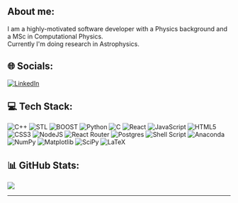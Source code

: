 
## About me:
I am a highly-motivated software developer with a Physics background and a MSc in Computational Physics.<br>Currently I'm doing research in Astrophysics.


## 🌐 Socials:
[![LinkedIn](https://img.shields.io/badge/LinkedIn-%230077B5.svg?logo=linkedin&logoColor=white)](https://linkedin.com/in/esmyrnio) 

## 💻 Tech Stack:
![C++](https://img.shields.io/badge/c++-%2300599C.svg?style=for-the-badge&logo=c%2B%2B&logoColor=white)
![STL](https://img.shields.io/badge/STL-C%2B%2B-red?style=for-the-badge&logo=c%2B%2B&logoColor=white)
![BOOST](https://img.shields.io/badge/BOOST-C%2B%2B-yellow?style=for-the-badge&logo=c%2B%2B&logoColor=white)
![Python](https://img.shields.io/badge/python-3670A0?style=for-the-badge&logo=python&logoColor=ffdd54)
![C](https://img.shields.io/badge/c-8F00FF.svg?style=for-the-badge&logo=c&logoColor=white) 
![React](https://img.shields.io/badge/react-%2320232a.svg?style=for-the-badge&logo=react&logoColor=%2361DAFB)
![JavaScript](https://img.shields.io/badge/javascript-%23323330.svg?style=for-the-badge&logo=javascript&logoColor=%23F7DF1E)
![HTML5](https://img.shields.io/badge/html5-%23E34F26.svg?style=for-the-badge&logo=html5&logoColor=white)
![CSS3](https://img.shields.io/badge/css3-%231572B6.svg?style=for-the-badge&logo=css3&logoColor=white)
![NodeJS](https://img.shields.io/badge/node.js-6DA55F?style=for-the-badge&logo=node.js&logoColor=white)
![React Router](https://img.shields.io/badge/React_Router-CA4245?style=for-the-badge&logo=react-router&logoColor=white)
![Postgres](https://img.shields.io/badge/postgres-%23316192.svg?style=for-the-badge&logo=postgresql&logoColor=white)
![Shell Script](https://img.shields.io/badge/shell_script-%23121011.svg?style=for-the-badge&logo=gnu-bash&logoColor=white)
![Anaconda](https://img.shields.io/badge/Anaconda-%2344A833.svg?style=for-the-badge&logo=anaconda&logoColor=white) 
![NumPy](https://img.shields.io/badge/numpy-%23013243.svg?style=for-the-badge&logo=numpy&logoColor=white) 
![Matplotlib](https://img.shields.io/badge/Matplotlib-3670A0.svg?style=for-the-badge&logo=Matplotlib&logoColor=black) 
![SciPy](https://img.shields.io/badge/SciPy-AA4A44.svg?style=for-the-badge&logo=scipy&logoColor=%white) 
![LaTeX](https://img.shields.io/badge/latex-%23008080.svg?style=for-the-badge&logo=latex&logoColor=white) 
## 📊 GitHub Stats:
![](https://github-readme-stats.vercel.app/api?username=esmyrnio&theme=blueberry&hide_border=false&include_all_commits=false&count_private=false)<br/>

---

  <!-- Proudly created with GPRM ( https://gprm.itsvg.in ) -->
  

